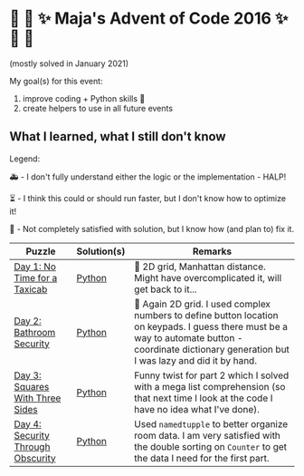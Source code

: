 # :christmas_tree: :snake: :sparkles: Maja's Advent of Code 2016 :sparkles: :snake: :christmas_tree:

(mostly solved in January 2021)

My goal(s) for this event:

1. improve coding + Python skills :snake:
1. create helpers to use in all future events

## What I learned, what I still don't know

Legend:

:ambulance: - I don't fully understand either the logic or the implementation - HALP!

:hourglass_flowing_sand: - I think this could or should run faster, but I don't know how to optimize it!

:hammer: - Not completely satisfied with solution, but I know how (and plan to) fix it.

Puzzle | Solution(s) | Remarks |
---    |---    |----
[Day 1: No Time for a Taxicab](https://adventofcode.com/2016/day/1) | [Python](python/01.py) | :hammer: 2D grid, Manhattan distance. Might have overcomplicated it, will get back to it...
[Day 2: Bathroom Security](https://adventofcode.com/2016/day/2) | [Python](python/02.py) | :hammer: Again 2D grid. I used complex numbers to define button location on keypads. I guess there must be a way to automate button - coordinate dictionary generation but I was lazy and did it by hand.
[Day 3: Squares With Three Sides](https://adventofcode.com/2016/day/3) | [Python](python/03.py) | Funny twist for part 2 which I solved with a mega list comprehension (so that next time I look at the code I have no idea what I've done).
[Day 4: Security Through Obscurity](https://adventofcode.com/2016/day/4) | [Python](python/04.py) | Used `namedtupple` to better organize room data. I am very satisfied with the double sorting on `Counter` to get the data I need for the first part.
